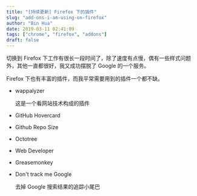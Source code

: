 ```yaml
---
title: "[持续更新] Firefox 下的插件"
slug: "add-ons-i-am-using-on-firefox"
author: "Bin Hua"
date: 2019-03-11 02:41:09
tags: ["chrome", "firefox", "addons"]
draft: false
---
```


切换到 Firefox 下工作有很长一段时间了，除了速度有点慢，偶有一些样式问题外，其他一直都很好，我又成功摆脱了 Google 的一个服务。

Firefox 下也有丰富的插件，而我平常需要用到的插件一个都不缺。

- wappalyzer
    
    这是一个看网站技术构成的插件
    
- GitHub Hovercard
    
- Github Repo Size

- Octotree

- Web Developer

- Greasemonkey

- Don't track me Google

    去掉 Google 搜索结果的追踪小尾巴